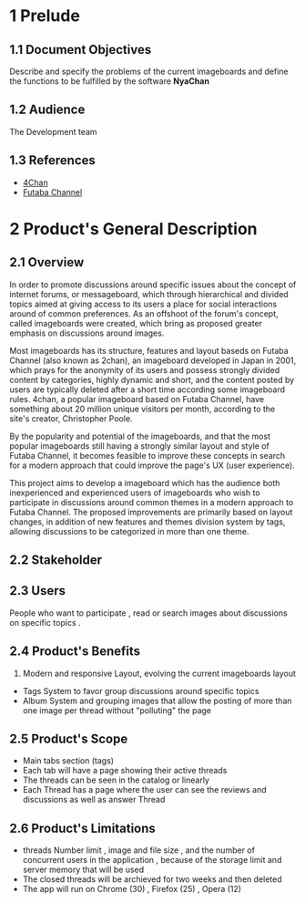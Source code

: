 # 1 Prelude

## 1.1 Document Objectives
Describe and specify the problems of the current imageboards and define the functions to be fulfilled by the software __NyaChan__


## 1.2 Audience
The Development team

## 1.3 References 
 * [4Chan](http://www.4chan.org/)
 * [Futaba Channel](http://www.2chan.net/)


# 2 Product's General Description

## 2.1 Overview
In order to promote discussions around specific issues about the concept of internet forums, or messageboard, which through hierarchical and divided topics aimed at giving access to its users a place for social interactions around of common preferences. As an offshoot of the forum's concept, called imageboards were created, which bring as proposed greater emphasis on discussions around images.


Most imageboards has its structure, features and layout baseds on Futaba Channel (also known as 2chan), an imageboard developed in Japan in 2001, which prays for the anonymity of its users and possess strongly divided content by categories, highly dynamic and short, and the content posted by users are typically deleted after a short time according some imageboard rules. 4chan, a popular imageboard based on Futaba Channel, have something about 20 million unique visitors per month, according to the site's creator, Christopher Poole.


By the popularity and potential of the imageboards, and that the most popular imageboards still having a strongly similar layout and style of Futaba Channel, it becomes feasible to improve these concepts in search for a modern approach that could improve the page's UX (user experience).


This project aims to develop a imageboard which has the audience both inexperienced and experienced users of imageboards who wish to participate in discussions around common themes in a modern approach to Futaba Channel. The proposed improvements are primarily based on layout changes, in addition of new features and themes division system by tags, allowing discussions to be categorized in more than one theme.

## 2.2 Stakeholder

## 2.3 Users
People who want to participate , read or search images about discussions on specific topics .


## 2.4 Product's Benefits
 1. Modern and responsive Layout, evolving the current imageboards layout
 * Tags System to favor group discussions around specific topics
 * Album System and grouping images that allow the posting of more than one image per thread without "polluting" the page

## 2.5 Product's Scope
 * Main tabs section (tags)
 * Each tab will have a page showing their active threads
 * The threads can be seen in the catalog or linearly
 * Each Thread has a page where the user can see the reviews and discussions as well as answer Thread

## 2.6 Product's Limitations
 * threads Number limit , image and file size , and the number of concurrent users in the application , because of the storage limit and server memory that will be used
 * The closed threads will be archieved for two weeks and then deleted
 * The app will run on Chrome (30) , Firefox (25) , Opera (12)